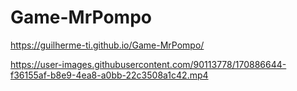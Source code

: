 # Game-MrPompo
https://guilherme-ti.github.io/Game-MrPompo/

https://user-images.githubusercontent.com/90113778/170886644-f36155af-b8e9-4ea8-a0bb-22c3508a1c42.mp4
